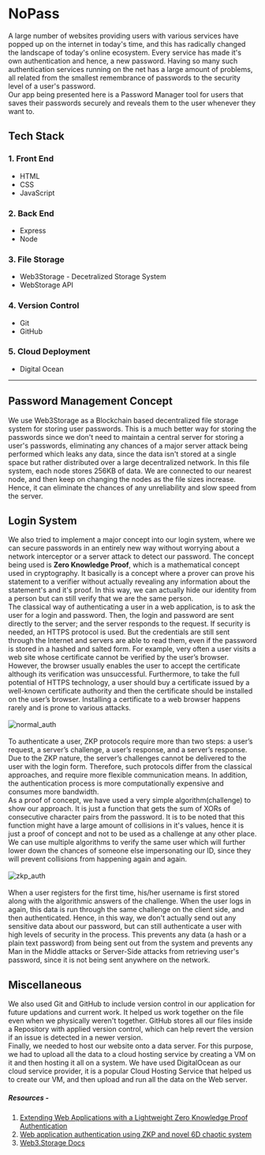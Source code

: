 # NoPass
A large number of websites providing users with various services have popped up on the internet in today's time, and this has radically changed the landscape of today's online ecosystem. Every service has made it's own authentication and hence, a new password. Having so many such authentication services running on the net has a large amount of problems, all related from the smallest remembrance of passwords to the security level of a user's password. <br>
Our app being presented here is a Password Manager tool for users that saves their passwords securely and reveals them to the user whenever they want to.<br>
## Tech Stack 
### 1. Front End 
* HTML
* CSS
* JavaScript
### 2. Back End 
* Express
* Node
### 3. File Storage 
* Web3Storage - Decetralized Storage System 
* WebStorage API
### 4. Version Control 
* Git
* GitHub
### 5. Cloud Deployment 
* Digital Ocean 
----
## Password Management Concept 
We use Web3Storage as a Blockchain based decentralized file storage system for storing user passwords. This is a much better way for storing the passwords since we don't need to maintain a central server for storing a user's passwords, eliminating any chances of a major server attack being performed which leaks any data, since the data isn't stored at a single space but rather distributed over a large decentralized network. In this file system, each node stores 256KB of data. We are connected to our nearest node, and then keep on changing the nodes as the file sizes increase. Hence, it can eliminate the chances of any unreliability and slow speed from the server.<br>
## Login System
We also tried to implement a major concept into our login system, where we can secure passwords in an entirely new way without worrying about a network interceptor or a server attack to detect our password. The concept being used is **Zero Knowledge Proof**, which is a mathematical concept used in cryptography. It basically is a concept where a prover can prove his statement to a verifier without actually revealing any information about the statement's and it's proof. In this way, we can actually hide our identity from a person but can still verify that we are the same person. <br>
The classical way of authenticating a user in a web application, is to ask the user for a login and password. Then, the login and password are sent directly to the server; and the server responds to the request. If security is needed, an HTTPS protocol is used. But the credentials are still sent through the Internet and servers are able to read them, even if the password is stored in a hashed and salted form. For example, very often a user visits a web site whose certificate cannot be verified by the user’s browser. However, the browser usually enables the user to accept the certificate although its verification was unsuccessful. Furthermore, to take the full potential of HTTPS technology, a user should buy a certificate issued by a well-known certificate authority and then the certificate should be installed on the user’s browser. Installing a certificate to a web browser happens rarely and is prone to various attacks. <br><br>
![normal_auth](https://user-images.githubusercontent.com/75308834/154834781-98eb11bd-72f9-4d92-bf19-28a65a8df9d8.png)<br><br>
To authenticate a user, ZKP protocols require more than two steps: a user’s request, a server’s challenge, a user’s response, and a server’s response. Due to the ZKP nature, the server’s challenges cannot be delivered to the user with the login form. Therefore, such protocols differ from the classical approaches, and require more flexible communication means. In addition, the authentication process is more computationally expensive and consumes more bandwidth. <br>
As a proof of concept, we have used a very simple algorithm(challenge) to show our approach. It is just a function that gets the sum of XORs of consecutive character pairs from the password. It is to be noted that this function might have a large amount of collisions in it's values, hence it is just a proof of concept and not to be used as a challenge at any other place. We can use multiple algorithms to verify the same user which will further lower down the chances of someone else impersonating our ID, since they will prevent collisions from happening again and again. <br><br>
![zkp_auth](https://user-images.githubusercontent.com/75308834/154834887-77bf30ba-fce0-4d30-bd83-2430b10e9ed4.png) <br><br>
When a user registers for the first time, his/her username is first stored along with the algorithmic answers of the challenge. When the user logs in again, this data is run through the same challenge on the client side, and then authenticated. Hence, in this way, we don't actually send out any sensitive data about our password, but can still authenticate a user with high levels of security in the process. This prevents any data (a hash or a plain text password) from being sent out from the system and prevents any Man in the Middle attacks or Server-Side attacks from retrieving user's password, since it is not being sent anywhere on the network. <br>
## Miscellaneous
We also used Git and GitHub to include version control in our application for future updations and current work. It helped us work together on the file even when we physically weren't together. GitHub stores all our files inside a Repository with applied version control, which can help revert the version if an issue is detected in a newer version. <br>
Finally, we needed to host our website onto a data server. For this purpose, we had to upload all the data to a cloud hosting service by creating a VM on it and then hosting it all on a system. We have used DigitalOcean as our cloud service provider, it is a popular Cloud Hosting Service that helped us to create our VM, and then upload and run all the data on the Web server. <br>

##### Resources - 
1. [Extending Web Applications with a Lightweight Zero Knowledge Proof Authentication](https://dl.acm.org/doi/10.1145/1456223.1456241)
2. [Web application authentication using ZKP and novel 6D chaotic system](https://www.researchgate.net/publication/349772516_Web_application_authentication_using_ZKP_and_novel_6D_chaotic_system)
3. [Web3.Storage Docs](https://docs.web3.storage/)
